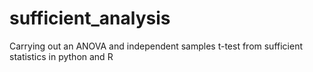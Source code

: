 # sufficient_analysis
Carrying out an ANOVA and independent samples t-test from sufficient statistics in python and R
